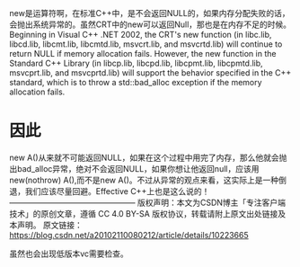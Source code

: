  new是运算符啊，在标准C++中，是不会返回NULL的，如果内存分配失败的话，会抛出系统异常的。虽然CRT中的new可以返回Null，那也是在内存不足的时候。　
Beginning in Visual C++ .NET 2002, the CRT's new function (in libc.lib, libcd.lib, libcmt.lib, libcmtd.lib, msvcrt.lib, and msvcrtd.lib) will continue to return NULL if memory allocation fails. However, the new function in the Standard C++ Library (in libcp.lib, libcpd.lib, libcpmt.lib, libcpmtd.lib, msvcprt.lib, and msvcprtd.lib) will support the behavior specified in the C++ standard, which is to throw a std::bad_alloc exception if the memory allocation fails. 



# 因此

new A()从来就不可能返回NULL，如果在这个过程中用完了内存，那么他就会抛出bad_alloc异常，绝对不会返回NULL，如果你想让他返回null，应该用new(nothrow) A(),而不是new A()。不过从异常的观点来看，这实际上是一种倒退，我们应该尽量回避。Effective C++上也是这么说的！
————————————————
版权声明：本文为CSDN博主「专注客户端技术」的原创文章，遵循 CC 4.0 BY-SA 版权协议，转载请附上原文出处链接及本声明。
原文链接：https://blog.csdn.net/a20102110080212/article/details/10223665

虽然也会出现低版本vc需要检查。